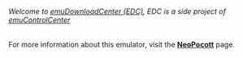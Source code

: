###### Welcome to [emuDownloadCenter (EDC)](https://github.com/PhoenixInteractiveNL/emuDownloadCenter/wiki/), EDC is a side project of [emuControlCenter](https://github.com/PhoenixInteractiveNL/emuControlCenter/wiki/)

For more information about this emulator, visit the [**NeoPocott**](https://github.com/PhoenixInteractiveNL/emuDownloadCenter/wiki/Emulator-neopocott#menu) page.
